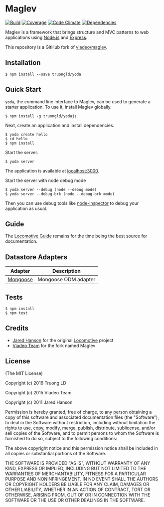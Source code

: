 # Maglev

[![Build](https://circleci.com/gh/truongld/yodajs.svg?style=shield)](https://circleci.com/gh/truongld/yodajs)
[![Coverage](https://codeclimate.com/github/truongld/yodajs/badges/coverage.svg)](https://codeclimate.com/github/truongld/yodajs)
[![Code Climate](https://codeclimate.com/github/truongld/yodajs/badges/gpa.svg)](https://codeclimate.com/github/truongld/yodajs)
[![Dependencies](https://david-dm.org/truongld/yodajs.svg)](https://david-dm.org/truongld/yodajs)

Maglev is a framework that brings structure and MVC patterns to web
applications using [Node.js](http://nodejs.org) and [Express](http://expressjs.com/).

This repository is a GitHub fork of [viadeo/maglev](https://github.com/viadeo/maglev).

## Installation

    $ npm install --save truongld/yoda

## Quick Start

`yoda`, the command line interface to Maglev, can be used to generate a
starter application. To use it, install Maglev globally.

    $ npm install -g truongld/yodajs

Next, create an application and install dependencies.

    $ yoda create hello
    $ cd hello
    $ npm install

Start the server.

    $ yoda server

The application is available at [localhost:3000](http://localhost:3000).

Start the server with node debug mode

	$ yoda server --debug (node --debug mode)
	$ yoda server --debug-brk (node --debug-brk mode)

Then you can use debug tools like [node-inspector](https://github.com/dannycoates/node-inspector) to debug your application as usual.

## Guide

The [Locomotive Guide](http://locomotivejs.org/guide/) remains for the time being
the best source for documentation.

## Datastore Adapters

| Adapter                                                       | Description          |
| ------------------------------------------------------------- |:--------------------:|
| [Mongoose](https://github.com/jaredhanson/locomotive-mongoose)| Mongoose ODM adapter |

## Tests

    $ npm install
    $ npm test

## Credits

  - [Jared Hanson](http://github.com/jaredhanson) for the original [Locomotive](http://locomotivejs.org/) project
  - [Viadeo Team](http://github.com/viadeo) for the fork named Maglev

## License

(The MIT License)

Copyright (c) 2016 Truong LD

Copyright (c) 2015 Viadeo Team

Copyright (c) 2011 Jared Hanson

Permission is hereby granted, free of charge, to any person obtaining a copy of
this software and associated documentation files (the "Software"), to deal in
the Software without restriction, including without limitation the rights to
use, copy, modify, merge, publish, distribute, sublicense, and/or sell copies of
the Software, and to permit persons to whom the Software is furnished to do so,
subject to the following conditions:

The above copyright notice and this permission notice shall be included in all
copies or substantial portions of the Software.

THE SOFTWARE IS PROVIDED "AS IS", WITHOUT WARRANTY OF ANY KIND, EXPRESS OR
IMPLIED, INCLUDING BUT NOT LIMITED TO THE WARRANTIES OF MERCHANTABILITY, FITNESS
FOR A PARTICULAR PURPOSE AND NONINFRINGEMENT. IN NO EVENT SHALL THE AUTHORS OR
COPYRIGHT HOLDERS BE LIABLE FOR ANY CLAIM, DAMAGES OR OTHER LIABILITY, WHETHER
IN AN ACTION OF CONTRACT, TORT OR OTHERWISE, ARISING FROM, OUT OF OR IN
CONNECTION WITH THE SOFTWARE OR THE USE OR OTHER DEALINGS IN THE SOFTWARE.
